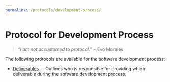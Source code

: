```yaml
---
permalink: /protocols/development-process/
---
```


# Protocol for Development Process

> _“I am not accustomed to protocol.”_ ~ Evo Morales

The following protocols are available for the software development process:

- [Deliverables](./development-process/deliverables/) -- Outlines who is 
 responsible for providing which deliverable during the software development 
 process.

